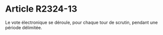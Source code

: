 # Article R2324-13

  
Le vote électronique se déroule, pour chaque tour de scrutin, pendant une période délimitée.